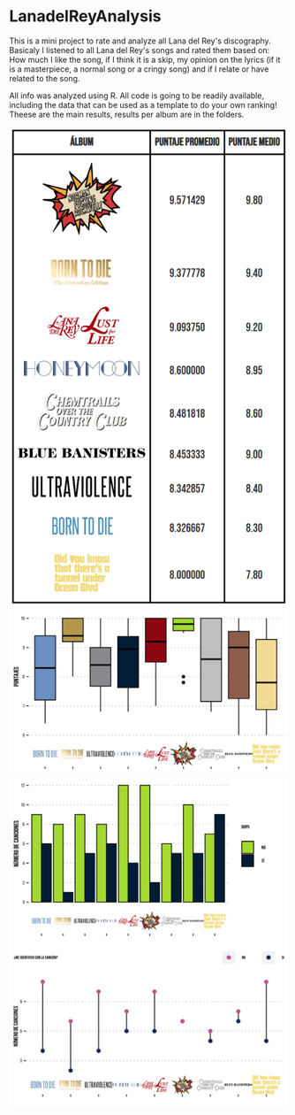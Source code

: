 # LanadelReyAnalysis
This is a mini project to rate and analyze all Lana del Rey's discography.
Basicaly I listened to all Lana del Rey's songs and rated them based on: How much I like the song, if I think it is a skip, my opinion on the lyrics (if it is a masterpiece, a normal song or a cringy song) and if I relate or have related to the song. 

All info was analyzed using R. All code is going to be readily available, including the data that can be used as a template to do your own ranking! 
Theese are the main results, results per album are in the folders. 

![tabla](https://github.com/marianavelezmunera/LanadelReyAnalysis/blob/main/All/tabla_total.png)
![plot_tot](https://github.com/marianavelezmunera/LanadelReyAnalysis/blob/main/All/plot_total2.png)
![skips](https://github.com/marianavelezmunera/LanadelReyAnalysis/blob/main/All/skips_total.png)
![identi](https://github.com/marianavelezmunera/LanadelReyAnalysis/blob/main/All/identificada_total.png)
